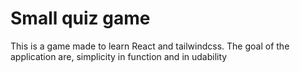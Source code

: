 # Small quiz game

This is a game made to learn React and tailwindcss.
The goal of the application are, simplicity in function and in udability
